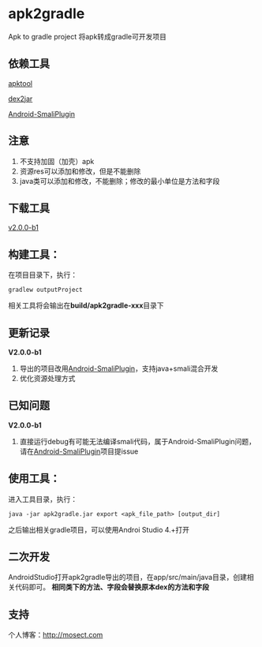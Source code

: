 # apk2gradle
Apk to gradle project
将apk转成gradle可开发项目

## 依赖工具
[apktool](https://ibotpeaches.github.io/Apktool/)

[dex2jar](https://github.com/pxb1988/dex2jar)

[Android-SmaliPlugin](https://github.com/Mosect/Android-SmaliPlugin)

## 注意
1. 不支持加固（加壳）apk
2. 资源res可以添加和修改，但是不能删除
3. java类可以添加和修改，不能删除；修改的最小单位是方法和字段

## 下载工具
[v2.0.0-b1](output/apk2gradle-2.0.0.zip)

## 构建工具：
在项目目录下，执行：
```
gradlew outputProject
```
相关工具将会输出在**build/apk2gradle-xxx**目录下

## 更新记录
**V2.0.0-b1**

1. 导出的项目改用[Android-SmaliPlugin](https://github.com/Mosect/Android-SmaliPlugin)，支持java+smali混合开发
2. 优化资源处理方式

## 已知问题
**V2.0.0-b1**

1. 直接运行debug有可能无法编译smali代码，属于Android-SmaliPlugin问题，请在[Android-SmaliPlugin](https://github.com/Mosect/Android-SmaliPlugin)项目提issue


## 使用工具：
进入工具目录，执行：
```
java -jar apk2gradle.jar export <apk_file_path> [output_dir]
```
之后输出相关gradle项目，可以使用Androi Studio 4.+打开

## 二次开发
AndroidStudio打开apk2gradle导出的项目，在app/src/main/java目录，创建相关代码即可。
**相同类下的方法、字段会替换原本dex的方法和字段**

## 支持
个人博客：http://mosect.com
